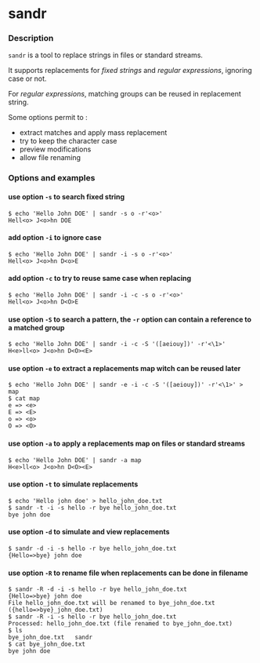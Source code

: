 # sandr

### Description

`sandr` is a tool to replace strings in files or standard streams.

It supports replacements for *fixed strings* and *regular expressions*, ignoring case or not.

For *regular expressions*, matching groups can be reused in replacement string.

Some options permit to :
- extract matches and apply mass replacement
- try to keep the character case
- preview modifications
- allow file renaming

### Options and examples

#### use option `-s` to search fixed string 
```
$ echo 'Hello John DOE' | sandr -s o -r'<o>'
Hell<o> J<o>hn DOE
```

#### add option `-i` to ignore case
```
$ echo 'Hello John DOE' | sandr -i -s o -r'<o>'
Hell<o> J<o>hn D<o>E
```

#### add option `-c` to try to reuse same case when replacing
```
$ echo 'Hello John DOE' | sandr -i -c -s o -r'<o>'
Hell<o> J<o>hn D<O>E
```

#### use option `-S` to search a pattern, the `-r` option can contain a reference to a matched group
```
$ echo 'Hello John DOE' | sandr -i -c -S '([aeiouy])' -r'<\1>'
H<e>ll<o> J<o>hn D<O><E>
```

#### use option `-e` to extract a replacements map witch can be reused later
```
$ echo 'Hello John DOE' | sandr -e -i -c -S '([aeiouy])' -r'<\1>' > map
$ cat map
e => <e>
E => <E>
o => <o>
O => <O>
```

#### use option `-a` to apply a replacements map on files or standard streams
```
$ echo 'Hello John DOE' | sandr -a map
H<e>ll<o> J<o>hn D<O><E>
```

#### use option `-t` to simulate replacements
```
$ echo 'Hello john doe' > hello_john_doe.txt
$ sandr -t -i -s hello -r bye hello_john_doe.txt 
bye john doe
```

#### use option `-d` to simulate and view replacements
```
$ sandr -d -i -s hello -r bye hello_john_doe.txt 
{Hello=>bye} john doe
```

#### use option `-R` to rename file when replacements can be done in filename
```
$ sandr -R -d -i -s hello -r bye hello_john_doe.txt 
{Hello=>bye} john doe
File hello_john_doe.txt will be renamed to bye_john_doe.txt ({hello=>bye}_john_doe.txt)
$ sandr -R -i -s hello -r bye hello_john_doe.txt 
Processed: hello_john_doe.txt (file renamed to bye_john_doe.txt)
$ ls
bye_john_doe.txt   sandr
$ cat bye_john_doe.txt 
bye john doe
```
